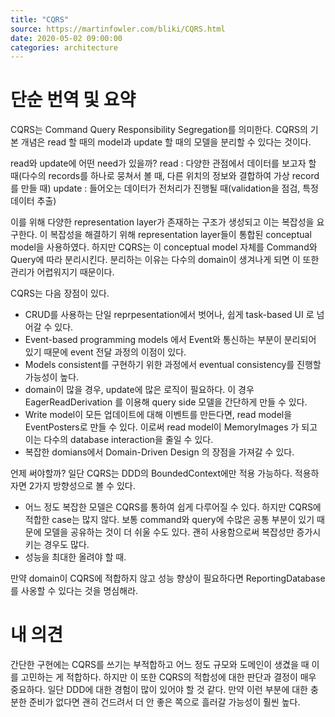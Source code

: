 ```yaml
---
title: "CQRS"
source: https://martinfowler.com/bliki/CQRS.html
date: 2020-05-02 09:00:00
categories: architecture
---
```

<h1>단순 번역 및 요약</h1>
CQRS는 Command Query Responsibility Segregation를 의미한다. CQRS의 기본 개념은 read 할 때의 model과 update 할 때의 모델을 분리할 수 있다는 것이다.

read와 update에 어떤 need가 있을까?
read : 다양한 관점에서 데이터를 보고자 할 때(다수의 records를 하나로 뭉쳐서 볼 때, 다른 위치의 정보와 결합하여 가상 record를 만들 때)
update : 들어오는 데이터가 전처리가 진행될 때(validation을 점검, 특정 데이터 추출)

이를 위해 다양한 representation layer가 존재하는 구조가 생성되고 이는 복잡성을 요구한다. 이 복잡성을 해결하기 위해 representation layer들이 통합된 conceptual model을 사용하였다. 하지만 CQRS는 이 conceptual model 자체를 Command와 Query에 따라 분리시킨다. 분리하는 이유는 다수의 domain이 생겨나게 되면 이 또한 관리가 어렵워지기 때문이다.

CQRS는 다음 장점이 있다.
* CRUD를 사용하는 단일 reprpesentation에서 벗어나, 쉽게 task-based UI 로 넘어갈 수 있다.
* Event-based programming models 에서 Event와 통신하는 부분이 분리되어 있기 때문에 event 전달 과정의 이점이 있다.
* Models consistent를 구현하기 위한 과정에서 eventual consistency를 진행할 가능성이 높다.
* domain이 많을 경우, update에 많은 로직이 필요하다. 이 경우 EagerReadDerivation 를 이용해 query side 모델을 간단하게 만들 수 있다.
* Write model이 모든 업데이트에 대해 이벤트를 만든다면, read model을 EventPosters로 만들 수 있다. 이로써 read model이 MemoryImages 가 되고 이는 다수의 database interaction을 줄일 수 있다.
* 복잡한 domians에서 Domain-Driven Design 의 장점을 가져갈 수 있다.

언제 써야할까?
일단 CQRS는 DDD의 BoundedContext에만 적용 가능하다. 적용하자면 2가지 방향성으로 볼 수 있다.
* 어느 정도 복잡한 모델은 CQRS를 통하여 쉽게 다루어질 수 있다. 하지만 CQRS에 적합한 case는 많지 않다. 보통 command와 query에 수많은 공통 부분이 있기 때문에 모델을 공유하는 것이 더 쉬울 수도 있다. 괜히 사용함으로써 복잡성만 증가시키는 경우도 많다.
* 성능을 최대한 올려야 할 때. 

만약 domain이 CQRS에 적합하지 않고 성능 향상이 필요하다면 ReportingDatabase를 사옹할 수 있다는 것을 명심해라.

<h1>내 의견</h1>
간단한 구현에는 CQRS를 쓰기는 부적합하고 어느 정도 규모와 도메인이 생겼을 때 이를 고민하는 게 적합하다. 하지만 이 또한 CQRS의 적합성에 대한 판단과 결정이 매우 중요하다. 일단 DDD에 대한 경험이 많이 있어야 할 것 같다. 만약 이런 부분에 대한 충분한 준비가 없다면 괜히 건드려서 더 안 좋은 쪽으로 흘러갈 가능성이 훨씬 높다.